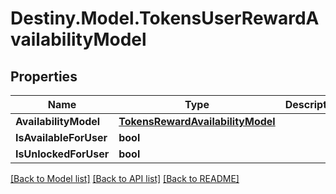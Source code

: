 # Destiny.Model.TokensUserRewardAvailabilityModel

## Properties

Name | Type | Description | Notes
------------ | ------------- | ------------- | -------------
**AvailabilityModel** | [**TokensRewardAvailabilityModel**](TokensRewardAvailabilityModel.md) |  | [optional] 
**IsAvailableForUser** | **bool** |  | [optional] 
**IsUnlockedForUser** | **bool** |  | [optional] 

[[Back to Model list]](../README.md#documentation-for-models) [[Back to API list]](../README.md#documentation-for-api-endpoints) [[Back to README]](../README.md)


